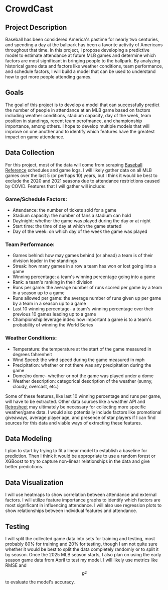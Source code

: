 # CrowdCast

## Project Description

Baseball has been considered America's pastime for nearly two centuries, and spending a day at the ballpark has been a favorite activity of Americans throughout that time. In this project, I propose developing a predictive model to estimate attendance at future MLB games and determine which factors are most significant in bringing people to the ballpark. By analyzing historical game data and factors like weather conditions, team performance, and schedule factors, I will build a model that can be used to understand how to get more people attending games.

## Goals

The goal of this project is to develop a model that can successfully predict the number of people in attendance at an MLB game based on factors including weather conditions, stadium capacity, day of the week, team position in standings, recent team perofmance, and championship importance, among others. I hope to develop multiple models that will improve on one another and to identify which features have the greatest impact on game attendance.

## Data Collection

For this project, most of the data will come from scraping [Baseball Reference](https://www.baseball-reference.com/) schedules and game logs. I will likely gather data on all MLB games over the last 5 (or perhaps 10) years, but I think it would be best to exclude the 2020 and 2021 seasons due to attendance restrictions caused by COVID. Features that I will gather will include:
### Game/Schedule Factors:
- Attendance: the number of tickets sold for a game
- Stadium capacity: the number of fans a stadium can hold
- Day/night: whether the game was played during the day or at night
- Start time: the time of day at which the game started
- Day of the week: on which day of the week the game was played
### Team Performance:
- Games behind: how may games behind (or ahead) a team is of their division leader in the standings
- Streak: how many games in a row a team has won or lost going into a game
- Winning percentage: a team's winning percentage going into a game
- Rank: a team's ranking in their division
- Runs per game: the average number of runs scored per game by a team in a season up to a game
- Runs allowed per game: the average number of runs given up per game by a team in a season up to a game
- Last 10 winning percentage- a team's winning percentage over their previous 10 games leading up to a game
- Championship leverage index: how important a game is to a team's probability of winning the World Series
### Weather Conditions:
- Temperature: the temperature at the start of the game measured in degrees fahrenheit
- Wind Speed: the wind speed during the game measured in mph
- Precipitation: whether or not there was any precipitation during the game
- Dome/no dome- whether or not the game was played under a dome
- Weather description: categorical description of the weather (sunny, cloudy, overcast, etc.)

Some of these features, like last 10 winning percentage and runs per game, will have to be extracted. Other data sources like a weather API and [Retrosheet](https://www.retrosheet.org/) may ultimately be necessary for collecting more specific weather/game data. I would also potentially include factors like promotional giveaways, average player age, and presence of star players if I can find sources for this data and viable ways of extracting these features.

## Data Modeling

I plan to start by trying to fit a linear model to establish a baseline for prediction. Then I think it would be appropriate to use a random forest or XGBoost to try to capture non-linear relationships in the data and give better predictions.

## Data Visualization

I will use heatmaps to show correlation between attendance and external factors. I will utilize feature importance graphs to identify which factors are most significant in influencing attendance. I will also use regression plots to show relationships between individual features and attendance.

## Testing

I will split the collected game data into sets for training and testing, most probably 80% for training and 20% for testing, though I am not quite sure whether it would be best to split the data completely randomly or to split it by season. Once the 2025 MLB season starts, I also plan on using the early season game data from April to test my model. I will likely use metrics like RMSE and $$R^2$$ to evaluate the model's accuracy.
